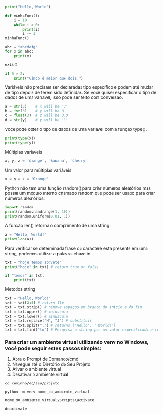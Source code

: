 ```py
print("Hello, World")
```
```py
def minhaFunc():
    i = 10
    while i > 0:
        print(i)
        i -= 1
minhaFunc()
```
```py
abc = "abcdefg"
for x in abc:
    print(x)
```
```py
exit()
```
```py
if 5 > 2:
    print("Cinco é maior que dois.")
```

Variáveis ​​não precisam ser declaradas tipo específico e podem até mudar de tipo depois de terem sido definidas.
Se você quiser especificar o tipo de dados de uma variável, isso pode ser feito com conversão.
```py
a = str(3)    # x will be '3'
b = int(3)    # y will be 3
c = float(3)  # z will be 3.0
d = str(y)    # y will be '3'
```

Você pode obter o tipo de dados de uma variável com a função type().
```py
print(type(x))
print(type(y))
```

Múltiplas variáveis
```py
x, y, z = "Orange", "Banana", "Cherry"
```

Um valor para múltiplas variáveis
```py
x = y = z = "Orange"
```

Python não tem uma função random() para criar números aleatórios
mas possui um módulo interno chamado random que pode ser usado para criar números aleatórios:
```py
import random
print(random.randrange(1, 10))
print(random.uniform(0.01, 1))
```

A função len() retorna o comprimento de uma string:
```py
a = "Hello, World!"
print(len(a))
```
Para verificar se determinada frase ou caractere está presente em uma string, 
podemos utilizar a palavra-chave in.
```py
txt = "hoje temos sorvete"
print("hoje" in txt) # return true or false
```
```py
if "temos" in txt:
    print(txt)
```
Metodos string
```py
txt = "Hello, World!"
txt = txt[2:5] # return llo
txt = txt.strip() # remove espaços em branco do inicio e do fim
txt = txt.upper() # maiuscula
txt = txt.lower() # minuscula
txt = txt.replace("H", "J") # substituir
txt = txt.split(",") # returns ['Hello', ' World!']
txt = txt.find("lo") # Pesquisa a string por um valor especificado e retorna a posição onde ele foi encontrado
```

### Para criar um ambiente virtual utilizando venv no Windows, você pode seguir estes passos simples:
1. Abra o Prompt de Comando/cmd
2. Navegue até o Diretório do Seu Projeto
3. Ativar o ambiente virtual
4. Desativar o ambiente virtual
```
cd caminho/do/seu/projeto
```
```
python -m venv nome_do_ambiente_virtual
```
```
nome_do_ambiente_virtual\Scripts\activate
```
```
deactivate
```